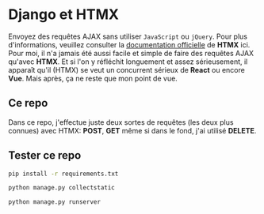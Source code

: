 # Django et HTMX

Envoyez des requêtes AJAX sans utiliser `JavaScript` ou `jQuery`.
Pour plus d'informations, veuillez consulter la [documentation officielle](https://htmx.org/docs) de **HTMX** ici.
Pour moi, il n'a jamais été aussi facile et simple de faire des requêtes AJAX qu'avec **HTMX**. Et si l'on y réfléchit longuement et assez  sérieusement, il apparaît qu'il (HTMX) se veut un concurrent sérieux de **React** ou encore **Vue**. Mais après, ça ne reste que mon point de vue.

## Ce repo

Dans ce repo, j'effectue juste deux sortes de requêtes (les deux plus connues) avec HTMX: **POST**, **GET** même si dans le fond, j'ai utilisé **DELETE**.

## Tester ce repo

```bash
pip install -r requirements.txt
```

```bash
python manage.py collectstatic
```

```bash
python manage.py runserver
```
